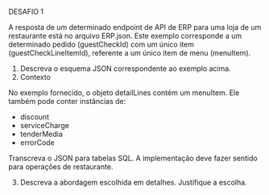 DESAFIO 1

A resposta de um determinado endpoint de API de ERP para uma loja de um restaurante está no arquivo ERP.json. Este exemplo corresponde a um determinado pedido (guestCheckId) com um único item (guestCheckLineItemId), referente a um único item de menu (menuItem).

1. Descreva o esquema JSON correspondente ao exemplo acima.
2. Contexto

No exemplo fornecido, o objeto detailLines contém um menuItem. Ele também pode conter instâncias de:
- discount
- serviceCharge
- tenderMedia
- errorCode

Transcreva o JSON para tabelas SQL. A implementação deve fazer sentido para operações de restaurante.

  3. Descreva a abordagem escolhida em detalhes. Justifique a escolha.
